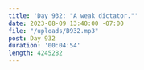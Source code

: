 ```yaml
---
title: 'Day 932: "A weak dictator."'
date: 2023-08-09 13:40:00 -07:00
file: "/uploads/B932.mp3"
post: Day 932
duration: '00:04:54'
length: 4245282
---
```


